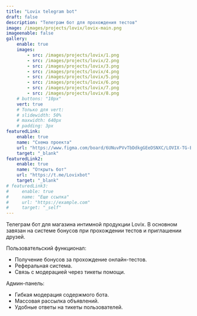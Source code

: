 ```yaml
---
title: "Lovix telegram bot"
draft: false
description: "Телеграм бот для прохождения тестов"
image: /images/projects/lovix/lovix-main.png
imageenable: false
gallery:
    enable: true
    images:
        - src: /images/projects/lovix/1.png
        - src: /images/projects/lovix/2.png
        - src: /images/projects/lovix/3.png
        - src: /images/projects/lovix/4.png
        - src: /images/projects/lovix/5.png
        - src: /images/projects/lovix/6.png
        - src: /images/projects/lovix/7.png
        - src: /images/projects/lovix/8.png
    # buttons: "10px"
    vert: true
    # Только для vert:
    # slidewidth: 50%
    # maxwidth: 640px
    # padding: 3px
featuredLink:
    enable: true
    name: "Схема проекта"
    url: "https://www.figma.com/board/6UNuvPVvTbDdkgGEeDSNXC/LOVIX-TG-BOT--Copy-?node-id=0-1&t=G9a4fjhnMr0EYYid-1"
    target: "_blank"
featuredLink2:
    enable: true
    name: "Открыть бот"
    url: "https://t.me/Lovixbot"
    target: "_blank"
# featuredLink3:
#     enable: true
#     name: "Еще ссылка"
#     url: "https://example.com"
#     target: "_self"
---
```

Телеграм бот для магазина интимной продукции Lovix.
В основном завязан на системе бонусов при прохождении тестов и приглашении друзей.

Пользовательский функционал:
 - Получение бонусов за прохождение онлайн-тестов.
 - Реферальная система.
 - Связь с модерацией через тикеты помощи.

Админ-панель:
 - Гибкая модерация содержмого бота.
 - Массовая рассылка объявлений.
 - Удобные ответы на тикеты пользователей.